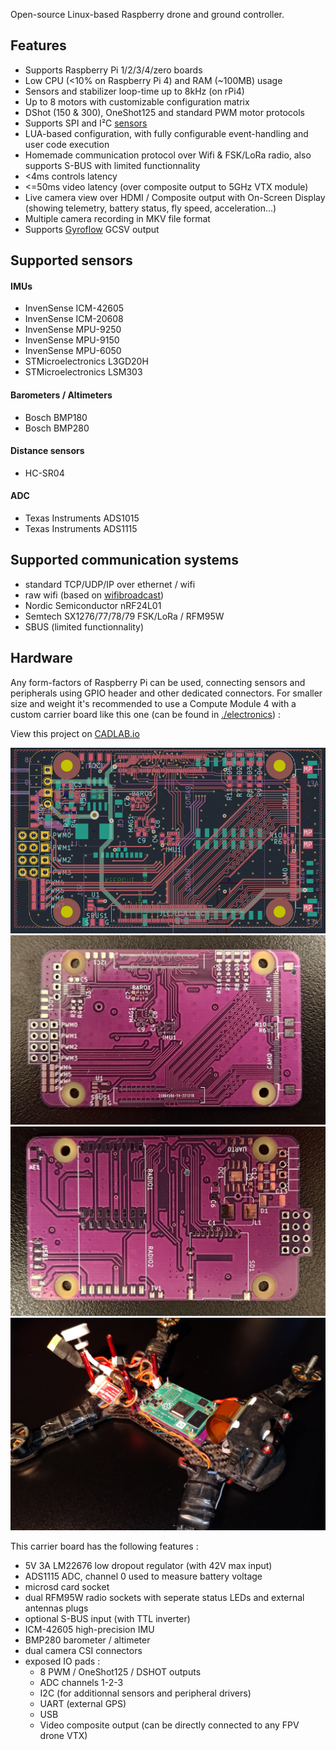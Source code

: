 Open-source Linux-based Raspberry drone and ground controller.

## Features
 * Supports Raspberry Pi 1/2/3/4/zero boards
 * Low CPU (<10% on Raspberry Pi 4) and RAM (~100MB) usage
 * Sensors and stabilizer loop-time up to 8kHz (on rPi4)
 * Up to 8 motors with customizable configuration matrix
 * DShot (150 & 300), OneShot125 and standard PWM motor protocols
 * Supports SPI and I²C [sensors](#supported-sensors)
 * LUA-based configuration, with fully configurable event-handling and user code execution
 * Homemade communication protocol over Wifi & FSK/LoRa radio, also supports S-BUS with limited functionnality
 * <4ms controls latency
 * <=50ms video latency (over composite output to 5GHz VTX module)
 * Live camera view over HDMI / Composite output with On-Screen Display (showing telemetry, battery status, fly speed, acceleration...)
 * Multiple camera recording in MKV file format
 * Supports [Gyroflow](https://github.com/gyroflow/gyroflow) GCSV output
 
## Supported sensors
#### IMUs
 * InvenSense ICM-42605
 * InvenSense ICM-20608
 * InvenSense MPU-9250
 * InvenSense MPU-9150
 * InvenSense MPU-6050
 * STMicroelectronics L3GD20H
 * STMicroelectronics LSM303
#### Barometers / Altimeters
 * Bosch BMP180
 * Bosch BMP280
#### Distance sensors
 * HC-SR04
#### ADC
 * Texas Instruments ADS1015
 * Texas Instruments ADS1115

## Supported communication systems
 * standard TCP/UDP/IP over ethernet / wifi
 * raw wifi (based on [wifibroadcast](https://github.com/rodizio1/EZ-WifiBroadcast))
 * Nordic Semiconductor nRF24L01
 * Semtech SX1276/77/78/79 FSK/LoRa / RFM95W
 * SBUS (limited functionnality)

## Hardware
Any form-factors of Raspberry Pi can be used, connecting sensors and peripherals using GPIO header and other dedicated connectors.
For smaller size and weight it's recommended to use a Compute Module 4 with a custom carrier board like this one (can be found in [./electronics](./electronics)) :

View this project on [CADLAB.io](https://cadlab.io/project/23184)

<img width="512px" style="max-width: 100%" alt="Raspberry Pi Compute Module 4 carrier board schematics" src="misc/cm4_schematics.png"/>
<br />
<img width="512px" style="max-width: 100%" alt="Raspberry Pi Compute Module 4 carrier board front photo" src="misc/cm4-fc-front.png"/>
<br />
<img width="512px" style="max-width: 100%" alt="Raspberry Pi Compute Module 4 carrier board back photo" src="misc/cm4-fc-back.png"/>
<br />
<img width="512px" style="max-width: 100%" alt="Raspberry Pi Compute Module 4 carrier board back photo" src="misc/cm4-on-drone.png"/>

This carrier board has the following features :
 * 5V 3A LM22676 low dropout regulator (with 42V max input)
 * ADS1115 ADC, channel 0 used to measure battery voltage
 * microsd card socket
 * dual RFM95W radio sockets with seperate status LEDs and external antennas plugs
 * optional S-BUS input (with TTL inverter)
 * ICM-42605 high-precision IMU
 * BMP280 barometer / altimeter
 * dual camera CSI connectors
 * exposed IO pads :
   * 8 PWM / OneShot125 / DSHOT outputs
   * ADC channels 1-2-3
   * I2C (for additionnal sensors and peripheral drivers)
   * UART (external GPS)
   * USB
   * Video composite output (can be directly connected to any FPV drone VTX)
